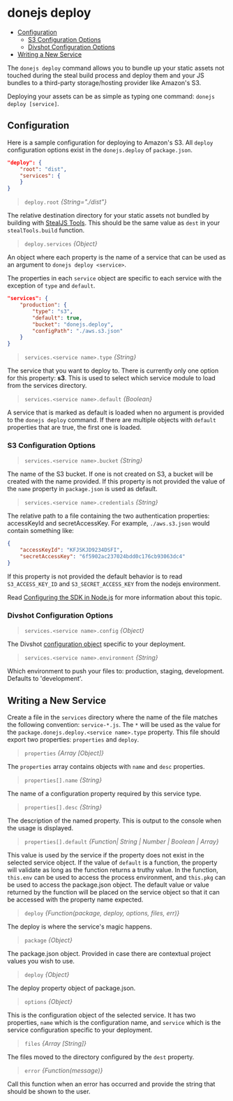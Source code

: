 # donejs deploy

* [Configuration](#configuration)
	* [S3 Configuration Options](#s3-configuration-options)
	* [Divshot Configuration Options](#divshot-configuration-options)
* [Writing a New Service](#writing-a-new-service)

The `donejs deploy` command allows you to bundle up your static assets not touched during the steal build process and deploy them and your JS bundles to a third-party storage/hosting provider like Amazon's S3.

Deploying your assets can be as simple as typing one command: `donejs deploy [service]`.

## Configuration
Here is a sample configuration for deploying to Amazon's S3. All `deploy` configuration options exist in the `donejs.deploy` of `package.json`.

```json
"deploy": {
	"root": "dist",
	"services": {
	}
}
```

>`deploy.root` *{String="./dist"}*

The relative destination directory for your static assets not bundled by building with [StealJS Tools](http://stealjs.com/docs/steal-tools.html).  This should be the same value as `dest` in your `stealTools.build` function.

>`deploy.services` *{Object}*

An object where each property is the name of a service that can be used as an argument to `donejs deploy <service>`.

The properties in each `service` object are specific to each service with the exception of `type` and `default`.

```json
"services": {
	"production": {
		"type": "s3",
		"default": true,
		"bucket": "donejs.deploy",
		"configPath": "./aws.s3.json"
	}
}
```
> `services.<service name>.type` *{String}*

The service that you want to deploy to. There is currently only one option for this property: **s3**. This is used to select which service module to load from the services directory.

> `services.<service name>.default` *{Boolean}*

A service that is marked as default is loaded when no argument is provided to the `donejs deploy` command. If there are multiple objects with `default` properties that are true, the first one is loaded.

### S3 Configuration Options
> `services.<service name>.bucket` *{String}*

The name of the S3 bucket. If one is not created on S3, a bucket will be created with the name provided. If this property is not provided the value
of the `name` property in `package.json` is used as default.

> `services.<service name>.credentials` *{String}*

The relative path to a file containing the two authentication properties: accessKeyId and secretAccessKey.  For example, `./aws.s3.json` would contain something like:

```json
{
	"accessKeyId": "KFJSKJD9234DSFI",
	"secretAccessKey": "6f5902ac237024bdd0c176cb93063dc4"
}
```
If this property is not provided the default behavior is to read `S3_ACCESS_KEY_ID` and `S3_SECRET_ACCESS_KEY` from the nodejs environment.

Read [Configuring the SDK in Node.js](http://docs.aws.amazon.com/AWSJavaScriptSDK/guide/node-configuring.html) for more information about this topic.

### Divshot Configuration Options
> `services.<service name>.config` *{Object}*

The Divshot [configuration object](http://docs.divshot.com/guides/configuration) specific to your deployment.

> `services.<service name>.environment` *{String}*

Which environment to push your files to: production, staging, development. Defaults to 'development'.

## Writing a New Service
Create a file in the `services` directory where the name of the file matches the following convention: `service-*.js`. The `*` will be used as the value for the `package.donejs.deploy.<service name>.type` property. This file should export two properties: `properties` and `deploy`.

> `properties` *{Array [Object]}*

The `properties` array contains objects with `name` and `desc` properties.

> `properties[].name` *{String}*

The name of a configuration property required by this service type.

> `properties[].desc` *{String}*

The description of the named property.  This is output to the console when the usage is displayed.

> `properties[].default` *{Function| String | Number | Boolean | Array}*

This value is used by the service if the property does not exist in the selected service object.
If the value of `default` is a function, the property will validate as long as the function returns
a truthy value. In the function, `this.env` can be used to access the process environment, and
`this.pkg` can be used to access the package.json object. The default value or value returned by the
function will be placed on the service object so that it can be accessed with the property name expected.

> `deploy` *{Function(package, deploy, options, files, err)}*

The deploy is where the service's magic happens.

> `package` *{Object}*

The package.json object. Provided in case there are contextual project values you wish to use.

> `deploy` *{Object}*

The deploy property object of package.json.

> `options` *{Object}*

This is the configuration object of the selected service. It has two properties, `name` which is the configuration name, and `service` which is the service configuration specific to your deployment.

> `files` *{Array [String]}*

The files moved to the directory configured by the `dest` property.

> `error` *{Function(message)}*

Call this function when an error has occurred and provide the string that should be shown to the user.
